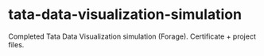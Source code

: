 # tata-data-visualization-simulation
Completed Tata Data Visualization simulation (Forage). Certificate + project files.
